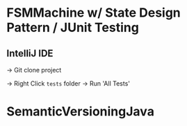 # FSMMachine w/ State Design Pattern / JUnit Testing

## IntelliJ IDE

-> Git clone project

-> Right Click `tests` folder -> Run 'All Tests'
# SemanticVersioningJava

